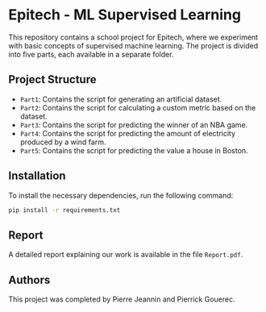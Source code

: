# Epitech - ML Supervised Learning

This repository contains a school project for Epitech, where we experiment with basic concepts of supervised machine learning. The project is divided into five parts, each available in a separate folder.

## Project Structure

- `Part1`: Contains the script for generating an artificial dataset.
- `Part2`: Contains the script for calculating a custom metric based on the dataset.
- `Part3`: Contains the script for predicting the winner of an NBA game.
- `Part4`: Contains the script for predicting the amount of electricity produced by a wind farm.
- `Part5`: Contains the script for predicting the value a house in Boston.

## Installation

To install the necessary dependencies, run the following command:

```bash
pip install -r requirements.txt
```

## Report

A detailed report explaining our work is available in the file `Report.pdf`.

## Authors

This project was completed by Pierre Jeannin and Pierrick Gouerec.

